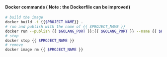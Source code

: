 #### Docker commands ( Note : the Dockerfile can be improved)

```bash
# build the image
docker build -t {{$PROJECT_NAME}} .
# run and publish with the name of {{ $PROJECT_NAME }}
docker run --publish {{ $GOLANG_PORT }}:{{ $GOLANG_PORT }} --name {{ $PROJECT_NAME }} {{ $PROJECT_NAME }}
# stop
docker stop {{ $PROJECT_NAME }}
# remove 
docker image rm {{ $PROJECT_NAME }}
```
